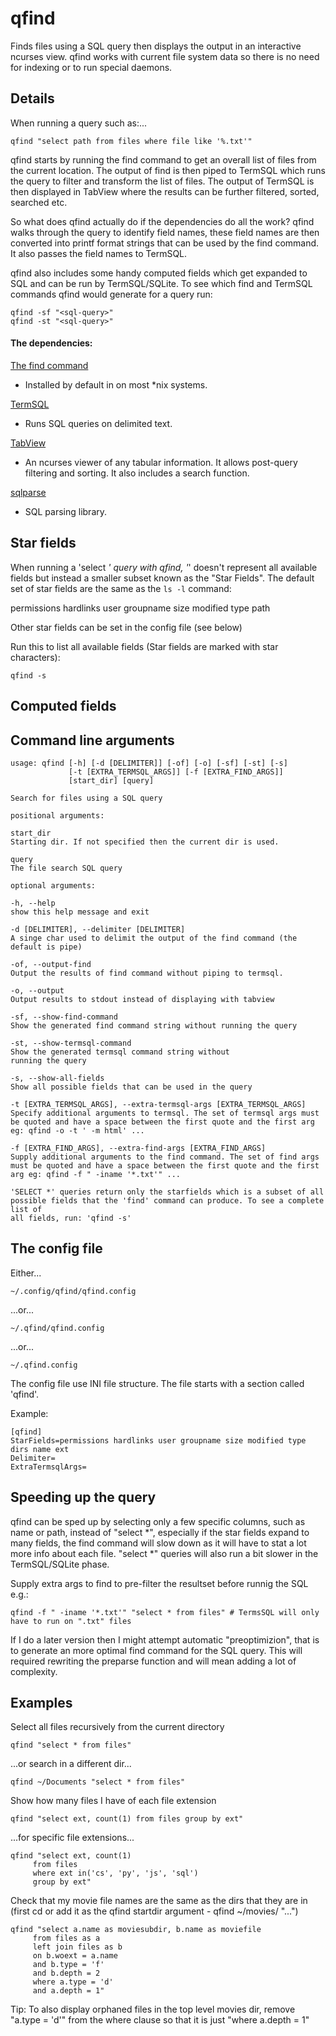 # qfind

Finds files using a SQL query then displays the output in an interactive ncurses view. qfind works with current file system data so there is no need for indexing or to run special daemons.

## Details

When running a query such as:...

```
qfind "select path from files where file like '%.txt'"
```

qfind starts by running the find command to get an overall list of files from the current location. The output of find is then piped to TermSQL which runs the query to filter and transform the list of files. The output of TermSQL is then displayed in TabView where the results can be further filtered, sorted, searched etc.

So what does qfind actually do if the dependencies do all the work? qfind walks through the query to identify field names, these field names are then converted into printf format strings that can be used by the find command. It also passes the field names to TermSQL.

qfind also includes some handy computed fields which get expanded to SQL and can be run by TermSQL/SQLite. To see which find and TermSQL commands qfind would generate for a query run:

```
qfind -sf "<sql-query>"
qfind -st "<sql-query>"
```

#### The dependencies:

[The find command](http://man7.org/linux/man-pages/man1/find.1.html)

- Installed by default in on most *nix systems.

[TermSQL](https://github.com/tobimensch/termsql)

- Runs SQL queries on delimited text.

[TabView](https://github.com/TabViewer/tabview)

- An ncurses viewer of any tabular information. It allows post-query filtering and sorting. It also includes a search function.

[sqlparse](https://github.com/andialbrecht/sqlparse)

- SQL parsing library.

## Star fields

When running a 'select *' query with qfind, '*' doesn't represent all available fields but instead a smaller subset known as the "Star Fields". The default set of star fields are the same as the `ls -l` command:

permissions hardlinks user groupname size modified type path

Other star fields can be set in the config file (see below)

Run this to list all available fields (Star fields are marked with star characters):

```
qfind -s
```

## Computed fields

## Command line arguments

```
usage: qfind [-h] [-d [DELIMITER]] [-of] [-o] [-sf] [-st] [-s]
             [-t [EXTRA_TERMSQL_ARGS]] [-f [EXTRA_FIND_ARGS]]
             [start_dir] [query]

Search for files using a SQL query

positional arguments:

start_dir
Starting dir. If not specified then the current dir is used.

query
The file search SQL query

optional arguments:

-h, --help
show this help message and exit

-d [DELIMITER], --delimiter [DELIMITER]
A singe char used to delimit the output of the find command (the default is pipe)

-of, --output-find
Output the results of find command without piping to termsql.

-o, --output
Output results to stdout instead of displaying with tabview

-sf, --show-find-command
Show the generated find command string without running the query

-st, --show-termsql-command
Show the generated termsql command string without
running the query

-s, --show-all-fields
Show all possible fields that can be used in the query

-t [EXTRA_TERMSQL_ARGS], --extra-termsql-args [EXTRA_TERMSQL_ARGS]
Specify additional arguments to termsql. The set of termsql args must be quoted and have a space between the first quote and the first arg eg: qfind -o -t ' -m html' ...

-f [EXTRA_FIND_ARGS], --extra-find-args [EXTRA_FIND_ARGS]
Supply additional arguments to the find command. The set of find args must be quoted and have a space between the first quote and the first arg eg: qfind -f " -iname '*.txt'" ...

'SELECT *' queries return only the starfields which is a subset of all
possible fields that the 'find' command can produce. To see a complete list of
all fields, run: 'qfind -s'
```

## The config file

Either...

```
~/.config/qfind/qfind.config
```

...or...

```
~/.qfind/qfind.config
```

...or...

```
~/.qfind.config
```

The config file use INI file structure. The file starts with a section called 'qfind'.

Example:

```
[qfind]
StarFields=permissions hardlinks user groupname size modified type dirs name ext
Delimiter=
ExtraTermsqlArgs=
```

## Speeding up the query

qfind can be sped up by selecting only a few specific columns, such as name or path, instead of "select *", especially if the star fields expand to many fields, the find command will slow down as it will have to stat a lot more info about each file. "select *" queries will also run a bit slower in the TermSQL/SQLite phase.

Supply extra args to find to pre-filter the resultset before runnig the SQL e.g.:

```
qfind -f " -iname '*.txt'" "select * from files" # TermsSQL will only have to run on ".txt" files
```

If I do a later version then I might attempt automatic "preoptimizion", that is to generate an more optimal find command for the SQL query. This will required rewriting the preparse function and will mean adding a lot of complexity.

## Examples

Select all files recursively from the current directory

```
qfind "select * from files"
```

...or search in a different dir...

```
qfind ~/Documents "select * from files"
```

Show how many files I have of each file extension

```
qfind "select ext, count(1) from files group by ext"
```

...for specific file extensions...

```
qfind "select ext, count(1)
     from files
     where ext in('cs', 'py', 'js', 'sql')
     group by ext"
```

Check that my movie file names are the same as the dirs that they are in (first cd <movies-top-dir> or add it as the qfind startdir argument - qfind ~/movies/ "...")

```
qfind "select a.name as moviesubdir, b.name as moviefile
     from files as a
     left join files as b
     on b.woext = a.name
     and b.type = 'f'
     and b.depth = 2
     where a.type = 'd'
     and a.depth = 1"
```

Tip: To also display orphaned files in the top level movies dir, remove "a.type = 'd'" from the where clause so that it is just "where a.depth = 1"
